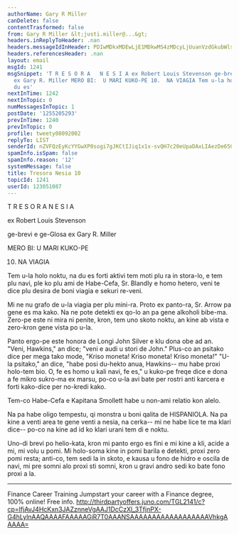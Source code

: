 ```yaml
---
authorName: Gary R Miller
canDelete: false
contentTrasformed: false
from: Gary R Miller &lt;justi.miller@...&gt;
headers.inReplyToHeader: .nan
headers.messageIdInHeader: PDIwMDkxMDEwLjE1MDkwMS4zMDcyLjUuanVzdGkubWlsbGVyQGp1bm8uY29tPg==
headers.referencesHeader: .nan
layout: email
msgId: 1241
msgSnippet: 'T R E S O R A   N E S I A ex Robert Louis Stevenson ge-brevi e ge-Glosa
  ex Gary R. Miller MERO BI:  U MARI KUKO-PE 10.  NA VIAGIA Tem u-la holo noktu, na
  du es'
nextInTime: 1242
nextInTopic: 0
numMessagesInTopic: 1
postDate: '1255205293'
prevInTime: 1240
prevInTopic: 0
profile: tweety08092002
replyTo: LIST
senderId: nZVFQzEyKcYYGwXP0sogi7gJKCtIJiq1x1x-svQH7c20eUpaDAxLIAezDe65GfQkCLem87NoE3JgP4SJhow2qt-K63hdIdz3B2S5Qw
spamInfo.isSpam: false
spamInfo.reason: '12'
systemMessage: false
title: Tresora Nesia 10
topicId: 1241
userId: 123051087
---
```



  T R E S O R A   N E S I A

  ex Robert Louis Stevenson

  ge-brevi e ge-Glosa ex Gary R. Miller

 MERO BI:  U MARI KUKO-PE

10.  NA VIAGIA

 Tem u-la holo noktu, na du es forti aktivi tem moti plu ra in stora-lo,
e tem plu navi, ple ko plu ami de Habe-Cefa, Sr. Blandly e homo hetero,
veni te dice plu desira de boni viagia e sekuri re-veni.

 Mi ne nu grafo de u-la viagia per plu mini-ra.  Proto ex panto-ra, Sr.
Arrow pa gene es ma kako.  Na ne pote detekti ex qo-lo an pa gene
alkoholi bibe-ma.  Zero-pe este ni mira ni penite, kron, tem uno skoto
noktu, an kine ab vista e zero-kron gene vista po u-la.

 Panto ergo-pe este honora de Longi John Silver e klu dona obe ad an. 
"Veni, Hawkins," an dice; "veni e audi u stori de John."  Plus-co an
psitako dice per mega tako mode, "Kriso moneta!  Kriso moneta!  Kriso
moneta!"  "U-la psitako," an dice, "habe posi du-hekto anua, Hawkins-- mu
habe proxi holo-tem bio.  O, fe es homo u kali navi, fe es," u kuko-pe
freqe dice e dona a fe mikro sukro-ma ex marsu, po-co u-la avi bate per
rostri anti karcera e forti kako-dice per no-kredi kako.

 Tem-co Habe-Cefa e Kapitana Smollett habe u non-ami relatio kon alelo.  

 Na pa habe oligo tempestu, qi monstra u boni qalita de HISPANIOLA.  Na
pa kine a venti area te gene venti a nesia, na cerka-- mi ne habe lice te
ma klari dice-- po-co na kine ad id ko klari urani tem di e noktu.  

 Uno-di brevi po helio-kata, kron mi panto ergo es fini e mi kine a kli,
acide a mi, mi volu u pomi.  Mi holo-soma kine in pomi barila e detekti,
proxi zero pomi resta; anti-co, tem sedi la in skoto, e kausa u fono de
hidro e oscila de navi, mi pre somni alo proxi sti somni, kron u gravi
andro sedi ko bate fono proxi a la.
____________________________________________________________
Finance Career Training
Jumpstart your career with a Finance degree, 100% online! Free info.
http://thirdpartyoffers.juno.com/TGL2141/c?cp=IfjAvJ4HcKxn3JAZznneVgAAJ1DcCzXl_3TfjnPX-G4hLylnAAQAAAAFAAAAAGiR7T0AAANSAAAAAAAAAAAAAAAAAAVhkgAAAAA=

